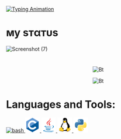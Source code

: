 [![Typing Animation](https://readme-typing-svg.herokuapp.com?font=Architects+Daughter&size=25&duration=2000&pause=1600&color=%231AF73D&center=true&vCenter=true&multiline=true&width=435&height=200&lines=Hello+My+self+Zain;Since+childhood%2C+my+mind+has+been;very+attracted+towards+phone+and;computer+Social+Media%2C+that's+why+I+learned;a+lot+of+Mind+language;Human+Nature+Coding+and+many+more+things)](https://github.com/ZainAssist)


<!--
**ZainAssist/ZainAssist** is a ✨ _special_ ✨ repository because its `README.md` (this file) appears on your GitHub profile.

Here are some ideas to get you started:

- 🔭 I’m currently working on ...Ɇиgιиєєя
- 🌱 I’m currently learning ...уσυяѕєℓf
- 👯 I’m looking to collaborate on ...
- 🤔 I’m looking for help with ...
- 💬 Ask me about ...ℓιfєѕтуℓє
- 📫 How to reach me: ...
- 😄 Pronouns: ...
- ⚡ Fun fact: ...
-->
# му ѕтαтυѕ
![Screenshot (7)](https://user-images.githubusercontent.com/93708296/200160770-5835502b-4eac-422d-bb00-b94b2d7308a4.png)

#
<p align="center"><img src="https://github.com/Cyber-Dioxide/Cyber-Dioxide/assets/93708296/b225ba97-9c98-4576-a2bc-9e4f7fd5cc40" alt="Bt">
<p align="center"><img src="https://github.com/Cyber-Dioxide/Cyber-Dioxide/assets/93708296/7094aa83-832f-444d-aa90-1fc2c03b1397" alt="Bt">

# Languages and Tools:
<p align="left"> <a href="https://www.gnu.org/software/bash/" target="_blank"> <img src="https://www.vectorlogo.zone/logos/gnu_bash/gnu_bash-icon.svg" alt="bash" width="40" height="40"/> </a> <a href="https://www.cprogramming.com/" target="_blank"> <img src="https://raw.githubusercontent.com/devicons/devicon/master/icons/c/c-original.svg" alt="c" width="40" height="40"/> </a> <a href="https://www.java.com" target="_blank"> <img src="https://raw.githubusercontent.com/devicons/devicon/master/icons/java/java-original.svg" alt="java" width="40" height="40"/> </a> <a href="https://www.linux.org/" target="_blank"> <img src="https://raw.githubusercontent.com/devicons/devicon/master/icons/linux/linux-original.svg" alt="linux" width="40" height="40"/> </a> <a href="https://www.python.org" target="_blank"> <img src="https://raw.githubusercontent.com/devicons/devicon/master/icons/python/python-original.svg" alt="python" width="40" height="40"/> </a> </p><br>

